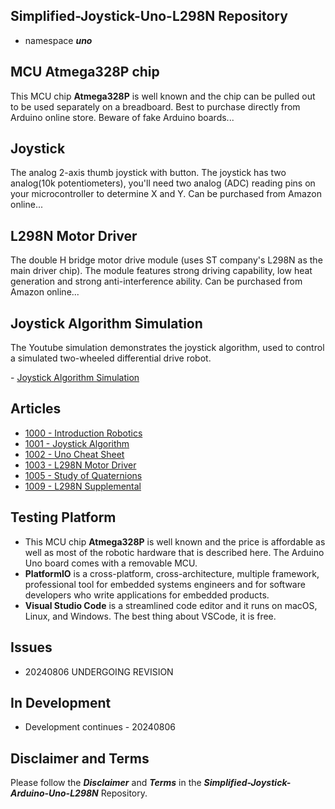 ## Simplified-Joystick-Uno-L298N Repository
- namespace ***uno***

## MCU Atmega328P chip 
This MCU chip **Atmega328P** is well known and the chip can be pulled out to be used separately on a breadboard. Best to purchase directly from Arduino online store. Beware of fake Arduino boards...

## Joystick 
The analog 2-axis thumb joystick with button. The joystick has two analog(10k potentiometers), you'll need two analog (ADC) reading pins on your microcontroller to determine X and Y. Can be purchased from Amazon online...

## L298N Motor Driver
The double H bridge motor drive module (uses ST company's L298N as the main driver chip). The module features strong driving capability, low heat generation and strong anti-interference ability. Can be purchased from Amazon online...

## Joystick Algorithm Simulation
The Youtube simulation demonstrates the joystick algorithm, used to control a simulated two-wheeled differential drive robot. 

<p align="left";>
- <a href="https://www.youtube.com/watch?v=maIHbdbDBwo&t=2s" target="_blank">Joystick Algorithm Simulation</a>
</p>

## Articles
- [1000 - Introduction Robotics](https://drive.google.com/file/d/1Dmt-Lnc2KMzl4EjL4ihP7fVtk7ZHAiGV)
- [1001 - Joystick Algorithm](https://drive.google.com/file/d/1LDAdAhGVo9aw0Ri38oj3zWppfJkAZNR3)
- [1002 - Uno Cheat Sheet](https://drive.google.com/file/d/1ol310KDfcoGWQ2CjMeH3aOgvzGBN7_cK)
- [1003 - L298N Motor Driver](https://drive.google.com/file/d/1j1SUviVEkjZ4uBvj6zoOgvXrrAmbtQUz)
- [1005 - Study of Quaternions](https://drive.google.com/file/d/1xQS_DkKx-wXtF7fm8C6GPfF8NV9Qoxnr)
- [1009 - L298N Supplemental](https://drive.google.com/file/d/1j1SUviVEkjZ4uBvj6zoOgvXrrAmbtQUz)
## Testing Platform
- This MCU chip **Atmega328P** is well known and the price is affordable as well as most of the robotic hardware that is described here. The Arduino Uno board comes with a removable MCU.
- **PlatformIO** is a cross-platform, cross-architecture, multiple framework, professional tool for embedded systems engineers and for software developers who write applications for embedded products. 
- **Visual Studio Code** is a streamlined code editor and it runs on macOS, Linux, and Windows. The best thing about VSCode, it is free.

## Issues
- 20240806 UNDERGOING REVISION 

## In Development
- Development continues - 20240806

## Disclaimer and Terms
Please follow the ***Disclaimer*** and ***Terms*** in the ***Simplified-Joystick-Arduino-Uno-L298N*** Repository.
   

